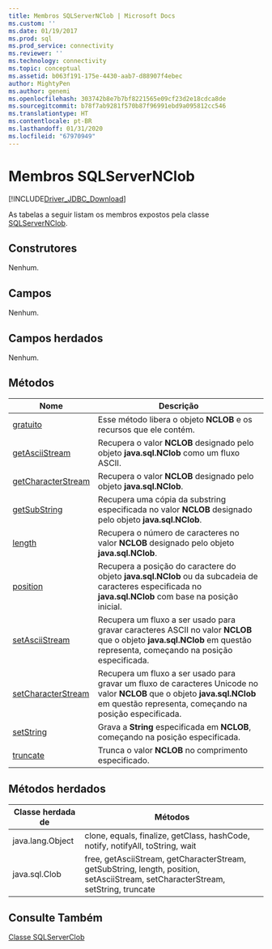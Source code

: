 ```yaml
---
title: Membros SQLServerNClob | Microsoft Docs
ms.custom: ''
ms.date: 01/19/2017
ms.prod: sql
ms.prod_service: connectivity
ms.reviewer: ''
ms.technology: connectivity
ms.topic: conceptual
ms.assetid: b063f191-175e-4430-aab7-d88907f4ebec
author: MightyPen
ms.author: genemi
ms.openlocfilehash: 303742b8e7b7bf8221565e09cf23d2e18cdca8de
ms.sourcegitcommit: b78f7ab9281f570b87f96991ebd9a095812cc546
ms.translationtype: HT
ms.contentlocale: pt-BR
ms.lasthandoff: 01/31/2020
ms.locfileid: "67970949"
---
```

# <a name="sqlservernclob-members"></a>Membros SQLServerNClob
[!INCLUDE[Driver_JDBC_Download](../../../includes/driver_jdbc_download.md)]

  As tabelas a seguir listam os membros expostos pela classe [SQLServerNClob](../../../connect/jdbc/reference/sqlservernclob-class.md).  
  
## <a name="constructors"></a>Construtores  
 Nenhum.  
  
## <a name="fields"></a>Campos  
 Nenhum.  
  
## <a name="inherited-fields"></a>Campos herdados  
 Nenhum.  
  
## <a name="methods"></a>Métodos  
  
|Nome|Descrição|  
|----------|-----------------|  
|[gratuito](../../../connect/jdbc/reference/free-method-sqlservernclob.md)|Esse método libera o objeto **NCLOB** e os recursos que ele contém.|  
|[getAsciiStream](../../../connect/jdbc/reference/getasciistream-method-sqlservernclob.md)|Recupera o valor **NCLOB** designado pelo objeto **java.sql.NClob** como um fluxo ASCII.|  
|[getCharacterStream](../../../connect/jdbc/reference/getcharacterstream-method-sqlservernclob.md)|Recupera o valor **NCLOB** designado pelo objeto **java.sql.NClob**.|  
|[getSubString](../../../connect/jdbc/reference/getsubstring-method-sqlservernclob.md)|Recupera uma cópia da substring especificada no valor **NCLOB** designado pelo objeto **java.sql.NClob**.|  
|[length](../../../connect/jdbc/reference/length-method-sqlservernclob.md)|Recupera o número de caracteres no valor **NCLOB** designado pelo objeto **java.sql.NClob**.|  
|[position](../../../connect/jdbc/reference/position-method-sqlservernclob.md)|Recupera a posição do caractere do objeto **java.sql.NClob** ou da subcadeia de caracteres especificada no **java.sql.NClob** com base na posição inicial.|  
|[setAsciiStream](../../../connect/jdbc/reference/setasciistream-method-sqlservernclob.md)|Recupera um fluxo a ser usado para gravar caracteres ASCII no valor **NCLOB** que o objeto **java.sql.NClob** em questão representa, começando na posição especificada.|  
|[setCharacterStream](../../../connect/jdbc/reference/setcharacterstream-method-sqlservernclob.md)|Recupera um fluxo a ser usado para gravar um fluxo de caracteres Unicode no valor **NCLOB** que o objeto **java.sql.NClob** em questão representa, começando na posição especificada.|  
|[setString](../../../connect/jdbc/reference/setstring-method-sqlservernclob.md)|Grava a **String** especificada em **NCLOB**, começando na posição especificada.|  
|[truncate](../../../connect/jdbc/reference/truncate-method-sqlservernclob.md)|Trunca o valor **NCLOB** no comprimento especificado.|  
  
## <a name="inherited-methods"></a>Métodos herdados  
  
|Classe herdada de|Métodos|  
|--------------------------|-------------|  
|java.lang.Object|clone, equals, finalize, getClass, hashCode, notify, notifyAll, toString, wait|  
|java.sql.Clob|free, getAsciiStream, getCharacterStream, getSubString, length, position, setAsciiStream, setCharacterStream, setString, truncate|  
  
## <a name="see-also"></a>Consulte Também  
 [Classe SQLServerClob](../../../connect/jdbc/reference/sqlserverclob-class.md)  
  
  
